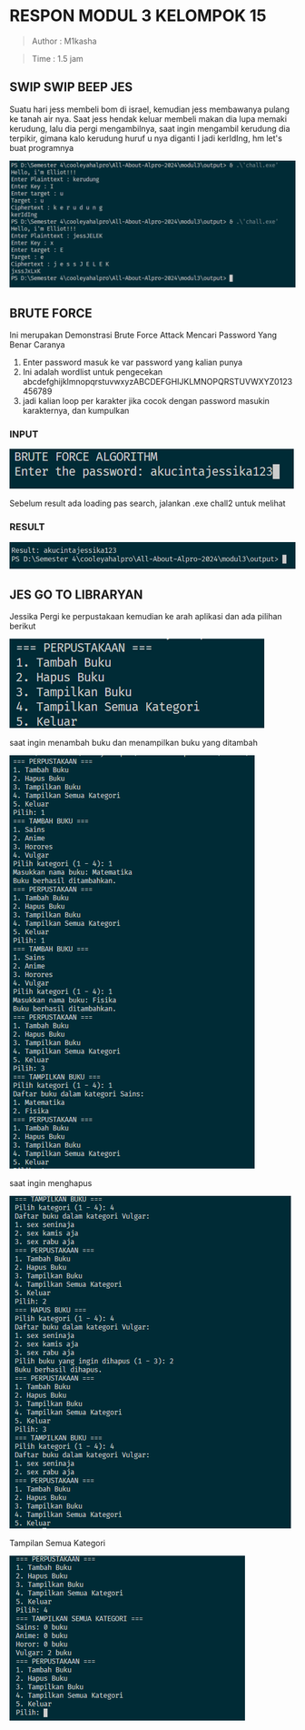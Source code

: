 # RESPON MODUL 3 KELOMPOK 15

> Author : M1kasha

> Time : 1.5 jam

## SWIP SWIP BEEP JES
Suatu hari jess membeli bom di israel, kemudian jess membawanya pulang ke tanah air nya. Saat jess hendak keluar membeli makan dia lupa memaki kerudung, lalu dia pergi mengambilnya, saat ingin mengambil kerudung dia terpikir, gimana kalo kerudung huruf u nya diganti I jadi kerIdIng, hm let's buat programnya

![alt text](image.png)


## BRUTE FORCE
Ini merupakan Demonstrasi Brute Force Attack Mencari Password Yang Benar
Caranya 
1. Enter password masuk ke var password yang kalian punya
2. Ini adalah wordlist untuk pengecekan abcdefghijklmnopqrstuvwxyzABCDEFGHIJKLMNOPQRSTUVWXYZ0123456789
3. jadi kalian loop per karakter jika cocok dengan password masukin karakternya, dan kumpulkan

### INPUT
![alt text](image-1.png)


Sebelum result ada loading pas search, jalankan .exe chall2 untuk melihat

### RESULT
![alt text](image-2.png)

## JES GO TO LIBRARYAN 


Jessika Pergi ke perpustakaan kemudian ke arah aplikasi dan ada pilihan berikut

![alt text](image-3.png)

saat ingin menambah buku dan menampilkan buku yang ditambah

![alt text](image-4.png)

saat ingin menghapus

![alt text](image-5.png)

Tampilan Semua Kategori

![alt text](image-6.png)
